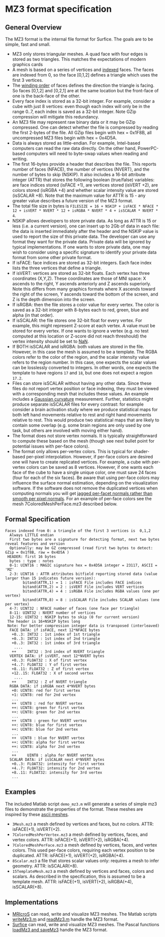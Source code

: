 # MZ3 format specification

## General Overview
The MZ3 format is the internal file format for Surfice. The goals are to be simple, fast and small.

 - MZ3 only stores triangular meshes. A quad face with four edges is stored as two triangles. This matches the expectations of modern graphics cards
 - A mesh is based on a series of vertices and  [indexed](http://www.opengl-tutorial.org/intermediate-tutorials/tutorial-9-vbo-indexing/) faces. The faces are indexed from 0, so the face [0,1,2] defines a triangle which uses the first 3 vertices.
 - The [winding order](https://www.khronos.org/opengl/wiki/Face_Culling) of faces defines the direction the triangle is facing. So faces [0,1,2] and [0,2,1] are at the same location but the front-face of one is the back-face of the other.
 - Every face index is stored as a 32-bit integer. For example, consider  a cube with just 8 vertices: even though each index will only be in the range 0..7, each index is saved as a 32-bit integer. Note GZip compression will mitigate this redundancy.
 - An MZ3 file may represent raw binary data or it may be GZip compressed. One can detect whether the file is compressed by reading the first 2-bytes of the file. All GZip files begin with hex = 0x1F8B, all uncompressed MZ3 files begin with hex = 0x4D5A.
 - Data is always stored as little-endian. For example, Intel-based computers can read the raw data directly. On the other hand, PowerPC-based computers will need to byte-swap values when reading and writing.
 - The first 16-bytes provide a header that describes the file. This reports number of faces (NFACE), the number of vertices (NVERT), and the number of bytes to skip (NSKIP). It also includes a 16-bit attribute integer (ATTR) that stores the following boolean (true/false) variables: are face indices stored (isFACE +1), are vertices stored (isVERT +2), are colors stored (isRGBA +4) and whether scalar intensity value are stored (isSCALAR +8). Note that the maximum value for ATTR is 15 - any greater value describes a future version of the MZ3 format.
 - The total file size in bytes is `FILESIZE = 16 + NSKIP + isFACE * NFACE * 12 + isVERT * NVERT * 12 + isRGBA * NVERT * 4 + isSCALAR * NVERT * 4`.
 - NSKIP allows developers to store private data. As long as ATTR is 15 or less (i.e. a current version), one can insert up to 2Gb of data in each file: the data is inserted immediately after the header and the NSKIP value is used to report the size of this private data. The developer can use any format they want for the private data. Private data will be ignored by typical implementations. If one wants to store private data, one may wish to consider using a specific signature to identify your private data format from some other private format.
 - If isFACE: face indices are stored as 32-bit integers. Each face index lists the three vertices that define a triangle.
 - If isVERT: vertices are stored as 32-bit floats. Each vertex has three coordinates (X,Y,Z). These coordinates are those of MNI space: X ascends to the right, Y ascends anteriorly and Z ascends superiorly. Note this differs from many graphics formats where X ascends toward the right of the screen, Y ascends toward the bottom of the screen, and Z is the depth dimension into the screen.
 - If isRGBA: then the file stores a color value for every vertex. The color is saved as a 32-bit integer with 8-bytes each to red, green, blue and alpha (in that order).
 - If isSCALAR: the file stores one 32-bit float for every vertex. For example, this might represent Z-score at each vertex. A value must be stored for every vertex. If one wants to ignore a vertex (e.g. no test computed at this location or Z-score did not reach threshould) the vertex intensity should be set to [NaN](https://en.wikipedia.org/wiki/NaN).
 - If BOTH isSCALAR and isRGBA: both values are stored in the file. However, in this case the mesh is assumed to be a template. The RGBA colors refer to the color of the region, and the scalar intensity value refers to the region number. In this case, one expects the scalar values can be losslessly converted to integers. In other words, one expects the template to have regions `17` and `18`, but one does not expect a region `17.2`.
 - Files can store isSCALAR without having any other data. Since these files do not report vertex position or face indexing, they must be viewed with a corresponding mesh that includes these values. An example includes a [Gaussian curvature](https://en.wikipedia.org/wiki/Gaussian_curvature) measurement. Further, statistics might produce separate isSCALAR files for every contrast: for example consider a brain activation study where we produce statistical maps for both left hand movements relative to rest and right hand movements relative to rest. This would produce two statistical maps that are likely to contain some overlap (e.g. some brain regions are only used by one task, but others are involved with moving either hand).
 - The format does not store vertex normals. It is typically straightforward to compute these based on the mesh (though see next bullet point for potential issues with per-face colors).
 - The format only allows per-vertex colors. This is typical for shader-based per-pixel interpolation. However, if per-face colors are desired one will have to create replicated vertices. For example, a cube with per-vertex colors can be saved as 8 vertices. However, if one wants each face of the cube to have a single unique color, one must save 24 faces (four for each of the six faces). Be aware that using per-face colors may influence the surface normal estimation, depending on the visualization software. If the software does not remove the duplicated vertices when computing normals you will get [jagged per-facet normals rather than smooth per pixel normals](https://www.scratchapixel.com/lessons/3d-basic-rendering/introduction-to-shading/shading-normals). For an example of per-face colors see the mesh 7ColoredMeshPerFace.mz3 described below.

## Formal Specification
```
Faces indexed from 0: a triangle of the first 3 vertices is  0,1,2
  Always LITTLE endian
  First two bytes are a signature for detecting format, next two bytes reveal features and version
  Optionally: may be GZ compressed (read first two bytes to detect: GZip = 0x1f8B, raw = 0x4D5A )
 HEADER: first 16 bytes
  bytes : type : notes
  0-1: UINT16 : MAGIC signature hex = 0x4D5A integer = 23117, ASCII = 'MZ'
  2-3: UINT16 : ATTR attributes bitfield reporting stored data (value larger than 15 indicates future version):
        bitand(ATTR,1) = 1 : isFACE File includes FACE indices
        bitand(ATTR,2) = 2 : isVERT File includes VERT vertices
        bitand(ATTR,4) = 4 : isRGBA File includes RGBA values (one per vertex)
        bitand(ATTR,8) = 8 : isSCALAR File includes SCALAR values (one per vertex)
  4-7: UINT32 : NFACE number of faces (one face per triangle)
  8-11: UINT32 : NVERT number of vertices
  12-15: UINT32 : NSKIP bytes to skip (0 for current version)
 The header is 16+NSKIP bytes long
 Note: for better compression integer data is transposed (interleaved)
  FACE DATA: if isFACE, next 12*NFACE bytes
   +0..3: INT32 : 1st index of 1st triangle
   +0..3: INT32 : 1st index of 2nd triangle
   +0..3: INT32 : 1st index of 3rd triangle
    ....
   ++     INT32 : 3rd index of NVERT triangle
  VERTEX DATA: if isVERT, next 12*NVERT bytes
   +0..3: FLOAT32 : X of first vertex
   +4..7: FLOAT32 : Y of first vertex
   +8..11: FLOAT32 : Z of first vertex
   +12..15: FLOAT32 : X of second vertex
    ....
   ++     INT32 : Z of NVERT triangle
  RGBA DATA: if isRGBA next 4*NVERT bytes
   +0: UINT8: red for first vertex
   +1: UINT8: red for 2nd vertex
   ...
   ++  UINT8 : red for NVERT vertex
   ++: UINT8: green for first vertex
   ++: UINT8: green for 2nd vertex
   ...
   ++  UINT8 : green for NVERT vertex
   ++: UINT8: blue for first vertex
   ++: UINT8: blue for 2nd vertex
   ...
   ++  UINT8 : blue for NVERT vertex
   ++: UINT8: alpha for first vertex
   ++: UINT8: alpha for 2nd vertex
   ...
   ++     UINT8 : alpha for NVERT vertex
  SCALAR DATA: if isSCALAR next 4*NVERT bytes
   +0..3: FLOAT32: intensity for first vertex
   +4..7: FLOAT32: intensity for 2nd vertex
   +8..11: FLOAT32: intensity for 3rd vertex
   ...
```

## Examples

The included Matlab script `demo_mz3.m` will generate a series of simple mz3 files to demonstrate the properties of the format. These meshes are inspired by these [ascii meshes](https://brainder.org/2011/09/25/braindering-with-ascii-files/).
 - `3Mesh.mz3` a mesh defined by vertices and faces, but no colors. ATTR: isFACE(+1), isVERT(+2).
 - `7ColoredMeshPerVertex.mz3` a mesh defined by vertices, faces, and vertex colors. ATTR: isFACE(+1), isVERT(+2), isRGBA(+4).
 - `7ColoredMeshPerFace.mz3` a mesh defined by vertices, faces, and vertex colors. This used per-face colors, requiring each vertex position to be duplicated. ATTR: isFACE(+1), isVERT(+2), isRGBA(+4).
 - `8Scalar.mz3` a file that stores scalar values only: requires a mesh to infer geometry. ATTR: isSCALAR(+8).
 - `15TemplateMesh.mz3` a mesh defined by vertices and faces, colors and scalars. As described in the specification, this is assumed to be a template mesh. ATTR: isFACE(+1), isVERT(+2), isRGBA(+4), isSCALAR(+8).

## Implementations

 - [MRIcroS](https://github.com/bonilhamusclab/MRIcroS) can read, write and visualize MZ3 meshes. The Matlab scripts [writeMz3.m](https://github.com/bonilhamusclab/MRIcroS/blob/master/%2BfileUtils/%2Bmz3/writeMz3.m) and [readMz3.m](https://github.com/bonilhamusclab/MRIcroS/blob/master/%2BfileUtils/%2Bmz3/readMz3.m) handle the MZ3 format.
 - [Surfice](https://www.nitrc.org/plugins/mwiki/index.php/surfice:MainPage) can read, write and visualize MZ3 meshes. The Pascal functions [loadMz3 and saveMz3](https://github.com/neurolabusc/surf-ice/blob/master/mesh.pas) handle the MZ3 format.